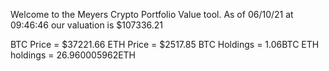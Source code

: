 Welcome to the Meyers Crypto Portfolio Value tool. 
As of 06/10/21 at 09:46:46 our valuation is $107336.21 

BTC Price = $37221.66
 ETH Price = $2517.85
BTC Holdings = 1.06BTC
 ETH holdings = 26.960005962ETH 
